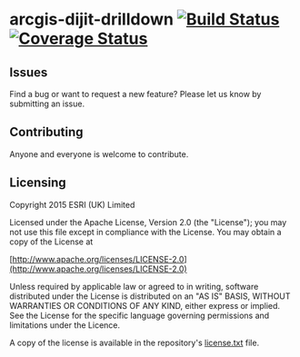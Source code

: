 arcgis-dijit-drilldown [![Build Status](https://travis-ci.org/EsriUK/arcgis-dijit-drilldown.svg?branch=master)](https://travis-ci.org/EsriUK/arcgis-dijit-drilldown) [![Coverage Status](https://coveralls.io/repos/EsriUK/arcgis-dijit-drilldown/badge.svg?branch=master)](https://coveralls.io/r/EsriUK/arcgis-dijit-drilldown?branch=master)
====================



## Issues

Find a bug or want to request a new feature?  Please let us know by submitting an issue.

## Contributing

Anyone and everyone is welcome to contribute.


## Licensing

Copyright 2015 ESRI (UK) Limited

Licensed under the Apache License, Version 2.0 (the "License"); you may not use this file except in compliance with the License. You may obtain a copy of the License at

[http://www.apache.org/licenses/LICENSE-2.0](http://www.apache.org/licenses/LICENSE-2.0)

Unless required by applicable law or agreed to in writing, software distributed under the License is distributed on an "AS IS" BASIS, WITHOUT WARRANTIES OR CONDITIONS OF ANY KIND, either express or implied. See the License for the specific language governing permissions and limitations under the Licence.

A copy of the license is available in the repository's [license.txt](license.txt) file.